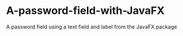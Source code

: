 # A-password-field-with-JavaFX
A password field using a text field and label from the JavaFX package
